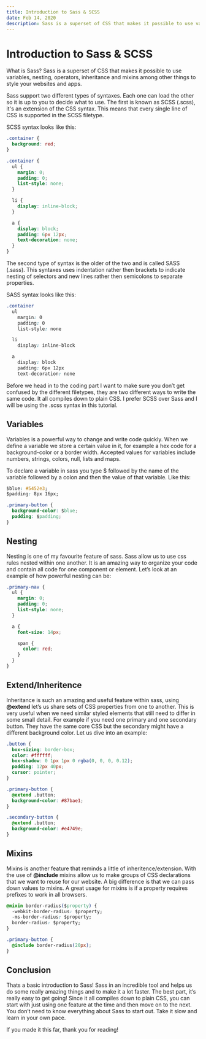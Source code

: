 ```yaml
---
title: Introduction to Sass & SCSS
date: Feb 14, 2020
description: Sass is a superset of CSS that makes it possible to use variables, nesting, operators, inheritance and mixing among other things to style your websites and apps...
---
```


# Introduction to Sass & SCSS

What is Sass? Sass is a superset of CSS that makes it possible to use variables, nesting,
operators, inheritance and mixins among other things to style your websites and apps.

Sass support two different types of syntaxes. Each one can load the other so it is
up to you to decide what to use. The first is known as SCSS (.scss), it's an extension of the CSS syntax.
This means that every single line of CSS is supported in the SCSS filetype.

SCSS syntax looks like this:

```css
.container {
  background: red;
}
```

```css
.container {
  ul {
    margin: 0;
    padding: 0;
    list-style: none;
  }

  li {
    display: inline-block;
  }

  a {
    display: block;
    padding: 6px 12px;
    text-decoration: none;
  }
}
```

The second type of syntax is the older of the two and is called SASS (.sass).
This syntaxes uses indentation rather then brackets to indicate nesting of
selectors and new lines rather then semicolons to separate properties.

SASS syntax looks like this:

```css
.container
  ul
    margin: 0
    padding: 0
    list-style: none

  li
    display: inline-block

  a
    display: block
    padding: 6px 12px
    text-decoration: none
```

Before we head in to the coding part I want to make sure you don’t get confused by the different
filetypes, they are two different ways to write the same code. It all compiles down to plain CSS.
I prefer SCSS over Sass and I will be using the .scss syntax in this tutorial.

## Variables

Variables is a powerful way to change and write code quickly. When we define a variable we store a certain value in it, for example a hex code for a background-color or a border width. Accepted values for variables include numbers, strings, colors, null, lists and maps.

To declare a variable in sass you type $ followed by the name of the variable followed by a colon and then the value of that variable. Like this:

```css
$blue: #5452e3;
$padding: 8px 16px;

.primary-button {
  background-color: $blue;
  padding: $padding;
}
```

## Nesting

Nesting is one of my favourite feature of sass. Sass allow us to use css rules nested within one another. It is an amazing way to organize your code and contain all code for one component or element. Let’s look at an example of how powerful nesting can be:

```css
.primary-nav {
  ul {
    margin: 0;
    padding: 0;
    list-style: none;
  }

  a {
    font-size: 14px;

    span {
      color: red;
    }
  }
}
```

## Extend/Inheritence

Inheritance is such an amazing and useful feature within sass, using **@extend** let’s us share sets of CSS properties from one to another. This is very useful when we need similar styled elements that still need to differ in some small detail. For example if you need one primary and one secondary button. They have the same core CSS but the secondary might have a different background color. Let us dive into an example:

```css
.button {
  box-sizing: border-box;
  color: #ffffff;
  box-shadow: 0 1px 1px 0 rgba(0, 0, 0, 0.12);
  padding: 12px 40px;
  cursor: pointer;
}

.primary-button {
  @extend .button;
  background-color: #87bae1;
}

.secondary-button {
  @extend .button;
  background-color: #e4749e;
}
```

## Mixins

Mixins is another feature that reminds a little of inheritence/extension. With the use of **@include** mixins allow us to make groups of CSS declarations that we want to reuse for our website. A big difference is that we can pass down values to mixins. A great usage for mixins is if a property requires prefixes to work in all browsers.

```css
@mixin border-radius($property) {
  -webkit-border-radius: $property;
  -ms-border-radius: $property;
  border-radius: $property;
}

.primary-button {
  @include border-radius(20px);
}
```

## Conclusion

Thats a basic introduction to Sass! Sass in an incredible tool and helps us do some really amazing things and to make it a lot faster. The best part, it’s really easy to get going! Since it all compiles down to plain CSS, you can start with just using one feature at the time and then move on to the next. You don’t need to know everything about Sass to start out. Take it slow and learn in your own pace.

If you made it this far, thank you for reading!
